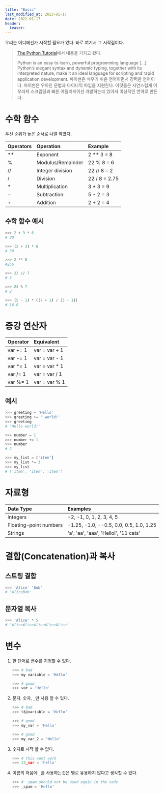 ```yaml
---
title: "Basic"
last_modified_at: 2023-01-17
date: 2022-01-17
header:
  teaser: 
---
```


우리는 어디에선가 시작할 필요가 있다. 바로 여기서 그 시작점이다.

> [The Python Tutorial](https://docs.python.org/3/tutorial/index.html)에서 내용을 가지고 왔다.
> 
> Python is an easy to learn, powerful programming language [...] Python’s elegant syntax and dynamic typing, together with its interpreted nature, make it an ideal language for scripting and rapid application development. 파이썬은 배우기 쉬운 언어이면서 강력한 언어이다. 파이썬은 우아한 문법과 다이나믹 파입을 지원한다. 이것들은 자연스럽게 어우러져 스크립팅과 빠른 어플리케이션 개발하는데 있어서 이상적인 언어로 만든다.

# 수학 함수

우선 순위가 높은 순서로 나열 하였다.

|Operators|Operation|Example|
|:---|:---|:---|
|**|Exponent|2 ** 3 = 8|
|%|Modulus/Remainder|22 % 8 = 6|
|//|Integer division|22 // 8 = 2|
|/|Division|22 / 8 = 2.75|
|*|Multiplication|3 * 3 = 9|
|-|Subtraction|5 - 2 = 3|
|+|Addition|2 + 2 = 4|

## 수학 함수 예시

```python
>>> 2 + 3 * 6
# 20

>>> (2 + 3) * 6
# 30

>>> 2 ** 8
#256

>>> 23 // 7
# 3

>>> 23 % 7
# 2

>>> (5 - 1) * ((7 + 1) / (3 - 1))
# 16.0
```

# 증강 연산자

|Operator|Equivalent|
|:---|:---|
|var += 1|var = var + 1|
|var -= 1|var = var - 1|
|var *= 1|var = var * 1|
|var /= 1|var = var / 1|
|var %= 1|var = var % 1|

## 예시

```python
>>> greeting = 'Hello'
>>> greeting += ' world!'
>>> greeting
# 'Hello world!'

>>> number = 1
>>> number += 1
>>> number
# 2

>>> my_list = ['item']
>>> my_list *= 3
>>> my_list
# ['item', 'item', 'item']
```

# 자료형

|Data Type|Examples
|:---|:---|
|Integers|-2, -1, 0, 1, 2, 3, 4, 5|
|Floating-point numbers|-1.25, -1.0, --0.5, 0.0, 0.5, 1.0, 1.25|
|Strings|'a', 'aa', 'aaa', 'Hello!', '11 cats'|

# 결합(Concatenation)과 복사

## 스트링 결합

```python
>>> 'Alice' 'Bob'
# 'AliceBob'
```

## 문자열 복사

```python
>>> 'Alice' * 5
# 'AliceAliceAliceAliceAlice'
```

# 변수
1. 한 단어로 변수를 지정할 수 있다.
    ```python
    >>> # bad
    >>> my variable = 'Hello'

    >>> # good
    >>> var = 'Hello'
    ```
1. 문자, 숫자, `_`만 사용 할 수 있다.
    ```python
    >>> # bad
    >>> %$@variable = 'Hello'

    >>> # good
    >>> my_var = 'Hello'

    >>> # good
    >>> my_var_2 = 'Hello'
    ```
1. 숫자로 시작 할 수 없다.
    ```python
    >>> # this wont work
    >>> 23_var = 'hello'
    ```
1. 이름의 처음에 `_`를 사용하는것은 별로 유용하지 않다고 생각할 수 있다.
    ```python
    >>> # _spam should not be used again in the code
    >>> _spam = 'Hello'
    ```